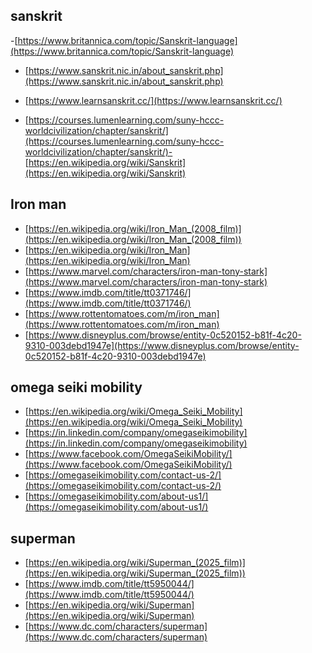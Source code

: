 ## sanskrit

-[https://www.britannica.com/topic/Sanskrit-language](https://www.britannica.com/topic/Sanskrit-language)

- [https://www.sanskrit.nic.in/about_sanskrit.php](https://www.sanskrit.nic.in/about_sanskrit.php)
- [https://www.learnsanskrit.cc/](https://www.learnsanskrit.cc/)

- [https://courses.lumenlearning.com/suny-hccc-worldcivilization/chapter/sanskrit/](https://courses.lumenlearning.com/suny-hccc-worldcivilization/chapter/sanskrit/)- [https://en.wikipedia.org/wiki/Sanskrit](https://en.wikipedia.org/wiki/Sanskrit)

## Iron man

- [https://en.wikipedia.org/wiki/Iron_Man_(2008_film)](https://en.wikipedia.org/wiki/Iron_Man_(2008_film))
- [https://en.wikipedia.org/wiki/Iron_Man](https://en.wikipedia.org/wiki/Iron_Man)
- [https://www.marvel.com/characters/iron-man-tony-stark](https://www.marvel.com/characters/iron-man-tony-stark)
- [https://www.imdb.com/title/tt0371746/](https://www.imdb.com/title/tt0371746/)
- [https://www.rottentomatoes.com/m/iron_man](https://www.rottentomatoes.com/m/iron_man)
- [https://www.disneyplus.com/browse/entity-0c520152-b81f-4c20-9310-003debd1947e](https://www.disneyplus.com/browse/entity-0c520152-b81f-4c20-9310-003debd1947e)

## omega seiki mobility

- [https://en.wikipedia.org/wiki/Omega_Seiki_Mobility](https://en.wikipedia.org/wiki/Omega_Seiki_Mobility)
- [https://in.linkedin.com/company/omegaseikimobility](https://in.linkedin.com/company/omegaseikimobility)
- [https://www.facebook.com/OmegaSeikiMobility/](https://www.facebook.com/OmegaSeikiMobility/)
- [https://omegaseikimobility.com/contact-us-2/](https://omegaseikimobility.com/contact-us-2/)
- [https://omegaseikimobility.com/about-us1/](https://omegaseikimobility.com/about-us1/)

## superman

- [https://en.wikipedia.org/wiki/Superman_(2025_film)](https://en.wikipedia.org/wiki/Superman_(2025_film))
- [https://www.imdb.com/title/tt5950044/](https://www.imdb.com/title/tt5950044/)
- [https://en.wikipedia.org/wiki/Superman](https://en.wikipedia.org/wiki/Superman)
- [https://www.dc.com/characters/superman](https://www.dc.com/characters/superman)
